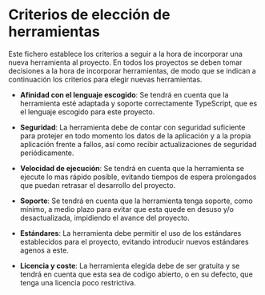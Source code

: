 # Criterios de elección de herramientas
Este fichero establece los criterios a seguir a la hora de incorporar una nueva 
herramienta al proyecto. En todos los proyectos se deben tomar decisiones a la hora 
de incorporar herramientas, de modo que se indican a continuación los criterios para elegir 
nuevas herramientas.

* **Afinidad con el lenguaje escogido**: Se tendrá en cuenta que la herramienta esté 
adaptada y soporte correctamente TypeScript, que es el lenguaje escogido para este proyecto.

* **Seguridad**: La herramienta debe de contar con seguridad suficiente para protejer en todo momento 
los datos de la aplicación y a la propia aplicación frente a fallos, así como recibir actualizaciones de seguridad periódicamente. 

* **Velocidad de ejecución**: Se tendrá en cuenta que la herramienta se ejecute lo mas rápido posible, evitando 
tiempos de espera prolongados que puedan retrasar el desarrollo del proyecto.

* **Soporte**: Se tendrá en cuenta que la herramienta tenga soporte, como mínimo, a medio plazo para evitar que esta quede en desuso y/o desactualizada, impidiendo el avance del proyecto.

* **Estándares**: La herramienta debe permitir el uso de los estándares establecidos para el proyecto, evitando introducir nuevos estándares agenos a este.

* **Licencia y coste**: La herramienta elegida debe de ser gratuita y se tendrá en cuenta que esta sea de codigo abierto, o en 
su defecto, que tenga una licencia poco restrictiva.